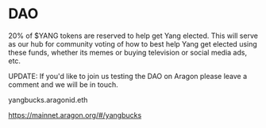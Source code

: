 # DAO
20% of $YANG tokens are reserved to help get Yang elected.  This will serve as our hub for community voting of how to best help Yang get elected using these funds, whether its memes or buying television or social media ads, etc.

UPDATE: If you'd like to join us testing the DAO on Aragon please leave a comment and we will be in touch.

yangbucks.aragonid.eth

https://mainnet.aragon.org/#/yangbucks
